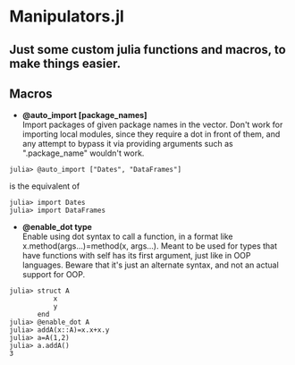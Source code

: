 # Manipulators.jl
Just some custom julia functions and macros, to make things easier.
---
## Macros
- **@auto_import [package_names]**   
  Import packages of given package names in the vector. Don't work for importing local modules, since they require a dot in front of them, and any attempt to bypass it via providing arguments such as ".package_name" wouldn't work.  

```julia-repl
julia> @auto_import ["Dates", "DataFrames"]
```
is the equivalent of
```julia-repl
julia> import Dates
julia> import DataFrames
```
- **@enable_dot type**   
  Enable using dot syntax to call a function, in a format like x.method(args...)=method(x, args...). Meant to be used for types that have functions with self has its first argument, just like in OOP languages. Beware that it's just an alternate syntax, and not an actual support for OOP.  
```julia-repl
julia> struct A
           x
           y   
       end
julia> @enable_dot A
julia> addA(x::A)=x.x+x.y
julia> a=A(1,2)
julia> a.addA()
3
```